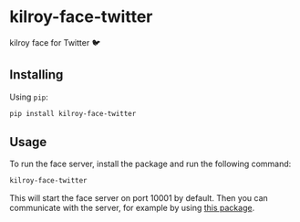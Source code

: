 # kilroy-face-twitter

kilroy face for Twitter 🐦

## Installing

Using `pip`:

```sh
pip install kilroy-face-twitter
```

## Usage

To run the face server, install the package and run the following command:

```sh
kilroy-face-twitter
```

This will start the face server on port 10001 by default.
Then you can communicate with the server, for example by using
[this package](https://github.com/kilroybot/kilroy-face-client-py-sdk).
